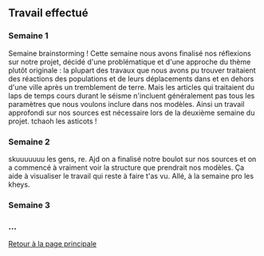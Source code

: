 ## Travail effectué 

### Semaine 1
Semaine brainstorming !
Cette semaine nous avons finalisé nos réflexions sur notre projet, décidé d'une problématique et d'une approche du thème plutôt originale :
la plupart des travaux que nous avons pu trouver traitaient des réactions des populations et de leurs déplacements dans et en dehors d'une ville après un tremblement de terre. Mais les articles qui traitaient du laps de temps cours durant le séisme n'incluent généralement pas tous les paramètres que nous voulons inclure dans nos modèles.
Ainsi un travail approfondi sur nos sources est nécessaire lors de la deuxième semaine du projet.
tchaoh les asticots !
### Semaine 2
skuuuuuuu les gens, re. Ajd on a finalisé notre boulot sur nos sources et on a commencé à vraiment voir la structure que prendrait nos modèles. Ça aide à visualiser le travail qui reste à faire t'as vu. Allé, à la semaine pro les kheys.
### Semaine 3
### ...

<a href="index.html"> Retour à la page principale </a>
